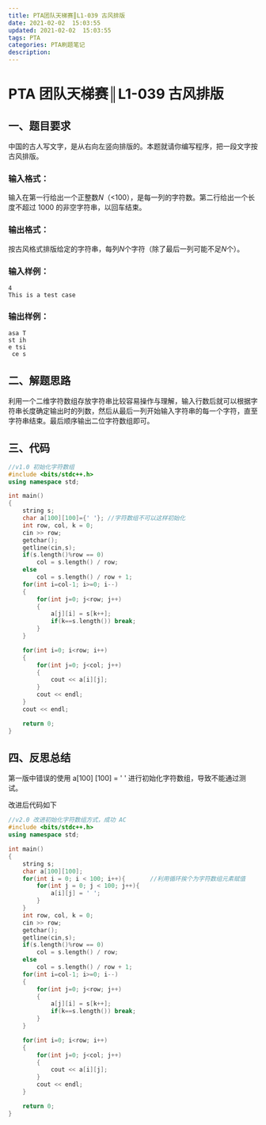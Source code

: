 ```yaml
---
title: PTA团队天梯赛║L1-039 古风排版
date: 2021-02-02  15:03:55
updated: 2021-02-02  15:03:55
tags: PTA
categories: PTA刷题笔记
description:
---
```


# PTA 团队天梯赛║L1-039 **古风排版**

## 一、题目要求

中国的古人写文字，是从右向左竖向排版的。本题就请你编写程序，把一段文字按古风排版。

### 输入格式：

输入在第一行给出一个正整数*N*（<100），是每一列的字符数。第二行给出一个长度不超过 1000 的非空字符串，以回车结束。

### 输出格式：

按古风格式排版给定的字符串，每列*N*个字符（除了最后一列可能不足*N*个）。

### 输入样例：

```in
4
This is a test case
```

### 输出样例：

```out
asa T
st ih
e tsi
 ce s
```

## 二、解题思路

利用一个二维字符数组存放字符串比较容易操作与理解，输入行数后就可以根据字符串长度确定输出时的列数，然后从最后一列开始输入字符串的每一个字符，直至字符串结束。最后顺序输出二位字符数组即可。

## 三、代码

```cpp
//v1.0 初始化字符数组
#include <bits/stdc++.h>
using namespace std;

int main()
{
    string s;
    char a[100][100]={' '};	//字符数组不可以这样初始化
    int row, col, k = 0;
    cin >> row;
    getchar();
    getline(cin,s);
    if(s.length()%row == 0)
        col = s.length() / row;
    else
        col = s.length() / row + 1;
    for(int i=col-1; i>=0; i--)
    {
        for(int j=0; j<row; j++)
        {
            a[j][i] = s[k++];
            if(k==s.length()) break;
        }
    }

    for(int i=0; i<row; i++)
    {
        for(int j=0; j<col; j++)
        {
            cout << a[i][j];
        }
        cout << endl;
    }
    cout << endl;

    return 0;
}

```

## 四、反思总结

第一版中错误的使用 a[100] [100] = ' ' 进行初始化字符数组，导致不能通过测试。

改进后代码如下

```cpp
//v2.0 改进初始化字符数组方式，成功 AC
#include <bits/stdc++.h>
using namespace std;

int main()
{
    string s;
    char a[100][100];
    for(int i = 0; i < 100; i++){		//利用循环挨个为字符数组元素赋值
        for(int j = 0; j < 100; j++){
            a[i][j] = ' ';
        }
    }
    int row, col, k = 0;
    cin >> row;
    getchar();
    getline(cin,s);
    if(s.length()%row == 0)
        col = s.length() / row;
    else
        col = s.length() / row + 1;
    for(int i=col-1; i>=0; i--)
    {
        for(int j=0; j<row; j++)
        {
            a[j][i] = s[k++];
            if(k==s.length()) break;
        }
    }

    for(int i=0; i<row; i++)
    {
        for(int j=0; j<col; j++)
        {
            cout << a[i][j];
        }
        cout << endl;
    }

    return 0;
}

```

